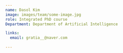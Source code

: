 ```yaml
---
name: Dasol Kim
image: images/team/some-image.jpg
role: Integrated PhD course 
Department: Department of Artificial Intelligence

links:
  email: gratia__@naver.com
  
---
```


